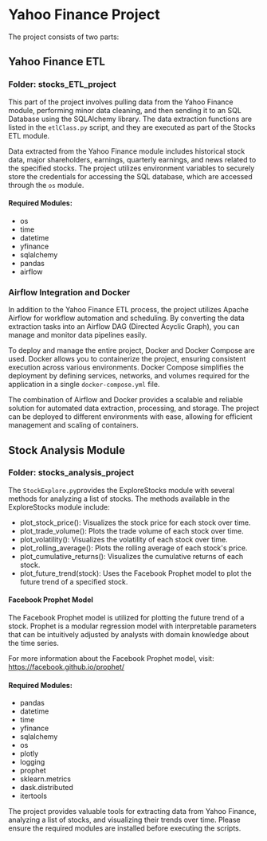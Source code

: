 # Yahoo Finance Project

The project consists of two parts:

## Yahoo Finance ETL

### Folder: stocks_ETL_project
This part of the project involves pulling data from the Yahoo Finance module, performing minor data cleaning, and then sending it to an  SQL Database using the SQLAlchemy library. The data extraction functions are listed in the `etlClass.py` script, and they are executed as part of the Stocks ETL module.

Data extracted from the Yahoo Finance module includes historical stock data, major shareholders, earnings, quarterly earnings, and news related to the specified stocks. The project utilizes environment variables to securely store the credentials for accessing the SQL database, which are accessed through the `os` module.

#### Required Modules:
- os
- time
- datetime
- yfinance
- sqlalchemy
- pandas
- airflow

### Airflow Integration and Docker

In addition to the Yahoo Finance ETL process, the project utilizes Apache Airflow for workflow automation and scheduling. By converting the data extraction tasks into an Airflow DAG (Directed Acyclic Graph), you can manage and monitor data pipelines easily.

To deploy and manage the entire project, Docker and Docker Compose are used. Docker allows you to containerize the project, ensuring consistent execution across various environments. Docker Compose simplifies the deployment by defining services, networks, and volumes required for the application in a single `docker-compose.yml` file.

The combination of Airflow and Docker provides a scalable and reliable solution for automated data extraction, processing, and storage. The project can be deployed to different environments with ease, allowing for efficient management and scaling of containers.

## Stock Analysis Module

### Folder: stocks_analysis_project

The `StockExplore.py`provides the ExploreStocks module with several methods for analyzing a list of stocks. The methods available in the ExploreStocks module include:
- plot_stock_price(): Visualizes the stock price for each stock over time.
- plot_trade_volume(): Plots the trade volume of each stock over time.
- plot_volatility(): Visualizes the volatility of each stock over time.
- plot_rolling_average(): Plots the rolling average of each stock's price.
- plot_cumulative_returns(): Visualizes the cumulative returns of each stock.
- plot_future_trend(stock): Uses the Facebook Prophet model to plot the future trend of a specified stock.

#### Facebook Prophet Model
The Facebook Prophet model is utilized for plotting the future trend of a stock. Prophet is a modular regression model with interpretable parameters that can be intuitively adjusted by analysts with domain knowledge about the time series.

For more information about the Facebook Prophet model, visit: https://facebook.github.io/prophet/

#### Required Modules:
- pandas
- datetime
- time
- yfinance
- sqlalchemy
- os
- plotly
- logging
- prophet
- sklearn.metrics
- dask.distributed
- itertools

The project provides valuable tools for extracting data from Yahoo Finance, analyzing a list of stocks, and visualizing their trends over time. Please ensure the required modules are installed before executing the scripts.
